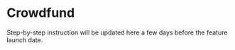 # Crowdfund

Step-by-step instruction will be updated here a few days before the feature launch date.
